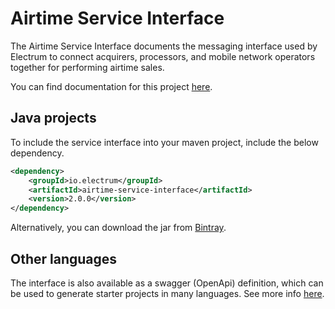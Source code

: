 # Airtime Service Interface

The Airtime Service Interface documents the messaging interface used by Electrum to connect acquirers, processors, and mobile network operators together for performing airtime sales.

You can find documentation for this project [here](https://electrumpayments.github.io/airtime-service-interface-docs/).

## Java projects

To include the service interface into your maven project, include the below dependency.

```xml
<dependency>
    <groupId>io.electrum</groupId>
    <artifactId>airtime-service-interface</artifactId>
    <version>2.0.0</version>
</dependency>
```

Alternatively, you can download the jar from [Bintray](https://bintray.com/electrumpayments/java-open-source/airtime-service-interface).

## Other languages

The interface is also available as a swagger (OpenApi) definition, which can be used to generate starter projects in many languages. See more info [here](https://electrumpayments.github.io/airtime-service-interface-docs/specification/swagger).
